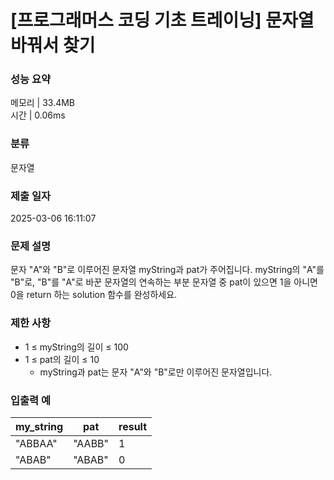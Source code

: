 # [프로그래머스 코딩 기초 트레이닝] 문자열 바꿔서 찾기

### 성능 요약

메모리 | 33.4MB  
시간 | 0.06ms

### 분류

문자열

### 제출 일자

2025-03-06 16:11:07

### 문제 설명

문자 "A"와 "B"로 이루어진 문자열 myString과 pat가 주어집니다. myString의 "A"를 "B"로, "B"를 "A"로 바꾼 문자열의 연속하는 부분 문자열 중 pat이 있으면 1을 아니면 0을 return 하는 solution 함수를 완성하세요.

### 제한 사항

- 1 ≤ myString의 길이 ≤ 100
- 1 ≤ pat의 길이 ≤ 10
  - myString과 pat는 문자 "A"와 "B"로만 이루어진 문자열입니다.

### 입출력 예

| my_string | pat    | result |
| --------- | ------ | ------ |
| "ABBAA"   | "AABB" | 1      |
| "ABAB"    | "ABAB" | 0      |

